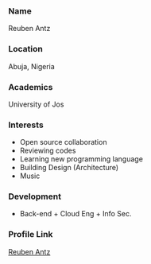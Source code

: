 ### Name

Reuben Antz

### Location

Abuja, Nigeria

### Academics

University of Jos 

### Interests

- Open source collaboration
- Reviewing codes
- Learning new programming language
- Building Design (Architecture)
- Music

### Development

- Back-end + Cloud Eng + Info Sec.

### Profile Link

[Reuben Antz](https://github.com/antzshrek)
